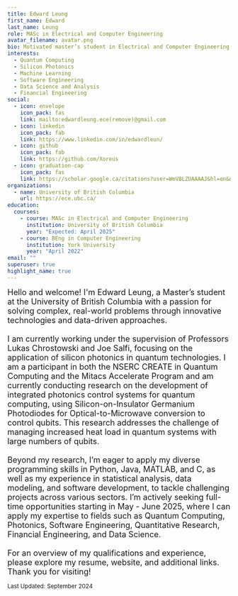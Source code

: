 ```yaml
---
title: Edward Leung
first_name: Edward
last_name: Leung
role: MASc in Electrical and Computer Engineering
avatar_filename: avatar.png
bio: Motivated master’s student in Electrical and Computer Engineering with over two years of hands-on experience in scripting, data analysis, and research. Proficient in Python, Java, and MATLAB, with a solid foundation in statistical analysis, modeling, and algorithms. Versatile in applying technical expertise to a variety of projects and sectors, ensuring impactful outcomes and informed decision-making.
interests:
  - Quantum Computing
  - Silicon Photonics
  - Machine Learning
  - Software Engineering
  - Data Science and Analysis
  - Financial Engineering
social:
  - icon: envelope
    icon_pack: fas
    link: mailto:edwardleung.ece(remove)@gmail.com
  - icon: linkedin
    icon_pack: fab
    link: https://www.linkedin.com/in/edwardleun/
  - icon: github
    icon_pack: fab
    link: https://github.com/Xoreus
  - icon: graduation-cap
    icon_pack: fas
    link: https://scholar.google.ca/citations?user=WmV8LZUAAAAJ&hl=en&oi=sra
organizations:
  - name: University of British Columbia
    url: https://ece.ubc.ca/
education:
  courses:
    - course: MASc in Electrical and Computer Engineering
      institution: University of British Columbia
      year: "Expected: April 2025"
    - course: BEng in Computer Engineering
      institution: York University
      year: "April 2022"
email: ""
superuser: true
highlight_name: true
---
```

<font size="4"><p>
Hello and welcome! I'm Edward Leung, a Master’s student at the University of British Columbia with a passion for solving complex, real-world problems through innovative technologies and data-driven approaches.
<br/><br/>
I am currently working under the supervision of Professors Lukas Chrostowski and Joe Salfi, focusing on the application of silicon photonics in quantum technologies. I am a participant in both the NSERC CREATE in Quantum Computing and the Mitacs Accelerate Program and am currently conducting research on the development of integrated photonics control systems for quantum computing, using Silicon-on-Insulator Germanium Photodiodes for Optical-to-Microwave conversion to control qubits. This research addresses the challenge of managing increased heat load in quantum systems with large numbers of qubits.
<br/><br/>
Beyond my research, I’m eager to apply my diverse programming skills in Python, Java, MATLAB, and C, as well as my experience in statistical analysis, data modeling, and software development, to tackle challenging projects across various sectors. I’m actively seeking full-time opportunities starting in May - June 2025, where I can apply my expertise to fields such as Quantum Computing, Photonics, Software Engineering, Quantitative Research, Financial Engineering, and Data Science.
<br/><br/>
For an overview of my qualifications and experience, please explore my resume, website, and additional links. Thank you for visiting!
</font></p>
<font size="2"><p>
Last Updated: September 2024
</font></p>